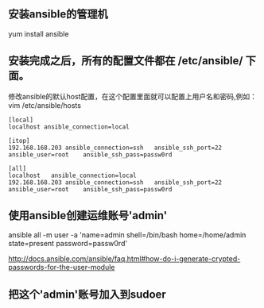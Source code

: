 

## 安装ansible的管理机

yum install ansible

## 安装完成之后，所有的配置文件都在 /etc/ansible/ 下面。

修改ansible的默认host配置，在这个配置里面就可以配置上用户名和密码,例如：  
vim /etc/ansible/hosts

```
[local]
localhost ansible_connection=local

[itop]
192.168.168.203 ansible_connection=ssh   ansible_ssh_port=22    ansible_user=root    ansible_ssh_pass=passw0rd

[all]
localhost   ansible_connection=local
192.168.168.203 ansible_connection=ssh   ansible_ssh_port=22    ansible_user=root    ansible_ssh_pass=passw0rd
```

## 使用ansible创建运维账号'admin'

ansible all -m user -a 'name=admin shell=/bin/bash home=/home/admin state=present password=passw0rd'

http://docs.ansible.com/ansible/faq.html#how-do-i-generate-crypted-passwords-for-the-user-module 

## 把这个'admin'账号加入到sudoer


